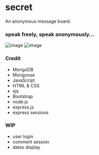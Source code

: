 # secret
An anonymous message board.

### speak freely, speak anonymously...
<img src="https://i.ibb.co/4f66KNS/image.png" alt="image" border="0">
<img src="https://i.ibb.co/PGLzqZv/image.png" alt="image" border="0">

### Credit
* MongoDB
* Mongoose
* JavaScript
* HTML & CSS
* ejs
* Bootstrap
* node.js
* express.js
* express sessions

### WIP
* user login
* comment session
* dates display
